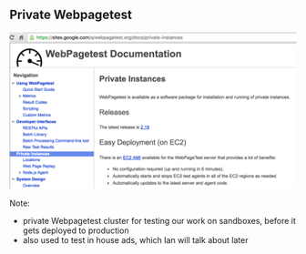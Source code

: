 ## Private Webpagetest

<img src="resources/images/testing/private_webpagetest.png">

Note:

- private Webpagetest cluster for testing our work on sandboxes, before it gets deployed to production
- also used to test in house ads, which Ian will talk about later